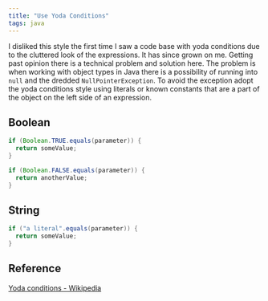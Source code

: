 ```yaml
---
title: "Use Yoda Conditions"
tags: java
---
```


I disliked this style the first time I saw a code base with yoda conditions due to the cluttered look of the expressions. It has since grown on me. Getting past opinion there is a technical problem and solution here. The problem is when working with object types in Java there is a possibility of running into ```null``` and the dredded ```NullPointerException```. To avoid the exception adopt the yoda conditions style using literals or known constants that are a part of the object on the left side of an expression.

## Boolean

```java
if (Boolean.TRUE.equals(parameter)) {
  return someValue;
}

if (Boolean.FALSE.equals(parameter)) {
  return anotherValue;
}
```

## String

```java
if ("a literal".equals(parameter)) {
  return someValue;
}
```

## Reference
[Yoda conditions - Wikipedia](https://en.wikipedia.org/wiki/Yoda_conditions)
